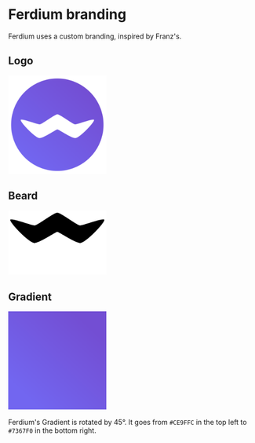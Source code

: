 # Ferdium branding
Ferdium uses a custom branding, inspired by Franz's.

## Logo
<img src="logo.png" alt="Logo" width="200"/>

## Beard
<img src="beard.png" alt="Ferdium's Beard" width="200"/>

## Gradient
<img src="gradient.png" alt="Gradient" width="200"/>

Ferdium's Gradient is rotated by 45°. It goes from `#CE9FFC` in the top left to `#7367F0` in the bottom right.